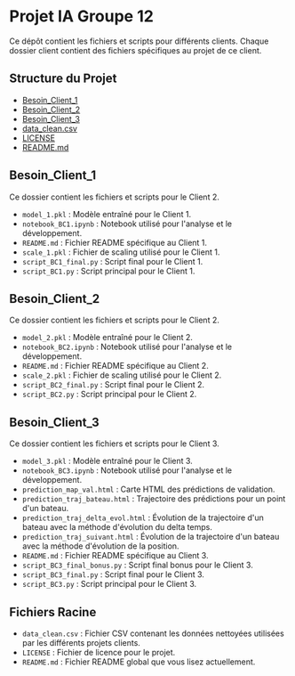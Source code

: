 # Projet IA Groupe 12

Ce dépôt contient les fichiers et scripts pour différents clients. Chaque dossier client contient des fichiers spécifiques au projet de ce client.

## Structure du Projet

- [Besoin_Client_1](Besoin_Client_1)
- [Besoin_Client_2](Besoin_Client_2)
- [Besoin_Client_3](Besoin_Client_3)
- [data_clean.csv](data_clean.csv)
- [LICENSE](LICENSE)
- [README.md](README.md)

## Besoin_Client_1

Ce dossier contient les fichiers et scripts pour le Client 2.

- `model_1.pkl` : Modèle entraîné pour le Client 1.
- `notebook_BC1.ipynb` : Notebook utilisé pour l'analyse et le développement.
- `README.md` : Fichier README spécifique au Client 1.
- `scale_1.pkl` : Fichier de scaling utilisé pour le Client 1.
- `script_BC1_final.py` : Script final pour le Client 1.
- `script_BC1.py` : Script principal pour le Client 1.

## Besoin_Client_2

Ce dossier contient les fichiers et scripts pour le Client 2.

- `model_2.pkl` : Modèle entraîné pour le Client 2.
- `notebook_BC2.ipynb` : Notebook utilisé pour l'analyse et le développement.
- `README.md` : Fichier README spécifique au Client 2.
- `scale_2.pkl` : Fichier de scaling utilisé pour le Client 2.
- `script_BC2_final.py` : Script final pour le Client 2.
- `script_BC2.py` : Script principal pour le Client 2.

## Besoin_Client_3

Ce dossier contient les fichiers et scripts pour le Client 3.

- `model_3.pkl` : Modèle entraîné pour le Client 3.
- `notebook_BC3.ipynb` : Notebook utilisé pour l'analyse et le développement.
- `prediction_map_val.html` : Carte HTML des prédictions de validation.
- `prediction_traj_bateau.html` : Trajectoire des prédictions pour un point d'un bateau.
- `prediction_traj_delta_evol.html` : Évolution de la trajectoire d'un bateau avec la méthode d'évolution du delta temps.
- `prediction_traj_suivant.html` : Évolution de la trajectoire d'un bateau avec la méthode d'évolution de la position.
- `README.md` : Fichier README spécifique au Client 3.
- `script_BC3_final_bonus.py` : Script final bonus pour le Client 3.
- `script_BC3_final.py` : Script final pour le Client 3.
- `script_BC3.py` : Script principal pour le Client 3.

## Fichiers Racine

- `data_clean.csv` : Fichier CSV contenant les données nettoyées utilisées par les différents projets clients.
- `LICENSE` : Fichier de licence pour le projet.
- `README.md` : Fichier README global que vous lisez actuellement.


